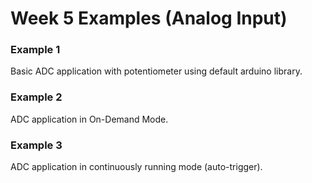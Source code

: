 # Week 5 Examples (Analog Input)



### Example 1

Basic ADC application with potentiometer using default arduino library.

### Example 2 

ADC application in On-Demand Mode.

### Example 3

ADC application in continuously running mode (auto-trigger).
